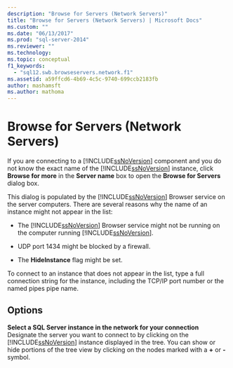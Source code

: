 ```yaml
---
description: "Browse for Servers (Network Servers)"
title: "Browse for Servers (Network Servers) | Microsoft Docs"
ms.custom: ""
ms.date: "06/13/2017"
ms.prod: "sql-server-2014"
ms.reviewer: ""
ms.technology:
ms.topic: conceptual
f1_keywords: 
  - "sql12.swb.browseservers.network.f1"
ms.assetid: a59ffcd6-4b69-4c5c-9740-699ccb2183fb
author: mashamsft
ms.author: mathoma
---
```

# Browse for Servers (Network Servers)
  If you are connecting to a [!INCLUDE[ssNoVersion](../includes/ssnoversion-md.md)] component and you do not know the exact name of the [!INCLUDE[ssNoVersion](../includes/ssnoversion-md.md)] instance, click **Browse for more** in the **Server name** box to open the **Browse for Servers** dialog box.  
  
 This dialog is populated by the [!INCLUDE[ssNoVersion](../includes/ssnoversion-md.md)] Browser service on the server computers. There are several reasons why the name of an instance might not appear in the list:  
  
-   The [!INCLUDE[ssNoVersion](../includes/ssnoversion-md.md)] Browser service might not be running on the computer running [!INCLUDE[ssNoVersion](../includes/ssnoversion-md.md)].  
  
-   UDP port 1434 might be blocked by a firewall.  
  
-   The **HideInstance** flag might be set.  
  
 To connect to an instance that does not appear in the list, type a full connection string for the instance, including the TCP/IP port number or the named pipes pipe name.  
  
## Options  
 **Select a SQL Server instance in the network for your connection**  
 Designate the server you want to connect to by clicking on the [!INCLUDE[ssNoVersion](../includes/ssnoversion-md.md)] instance displayed in the tree. You can show or hide portions of the tree view by clicking on the nodes marked with a **+** or **-** symbol.  
  
  

